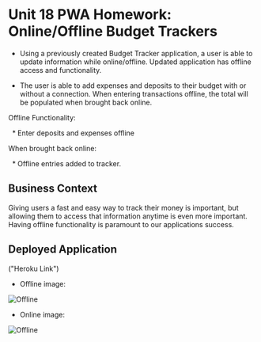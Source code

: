 # Unit 18 PWA Homework: Online/Offline Budget Trackers

* Using a previously created Budget Tracker application, a user is able to update information while online/offline. Updated application has offline access and functionality.

* The user is able to add expenses and deposits to their budget with or without a connection. When entering transactions offline, the total will be populated when brought back online.

Offline Functionality:

  * Enter deposits and expenses offline

When brought back online:

  * Offline entries added to tracker.

## Business Context

Giving users a fast and easy way to track their money is important, but allowing them to access that information anytime is even more important. Having offline functionality is paramount to our applications success.

## Deployed Application

("Heroku Link")

* Offline image:

![Offline](https://github.com/Jupton2020/PWA-Budget-Tracker/blob/master/public/assets/img/Screen%20Shot%202020-02-05%20at%208.48.23%20PM.png)

* Online image:

![Offline](https://github.com/Jupton2020/PWA-Budget-Tracker/blob/master/public/assets/img/Screen%20Shot%202020-02-05%20at%208.50.55%20PM.png)

